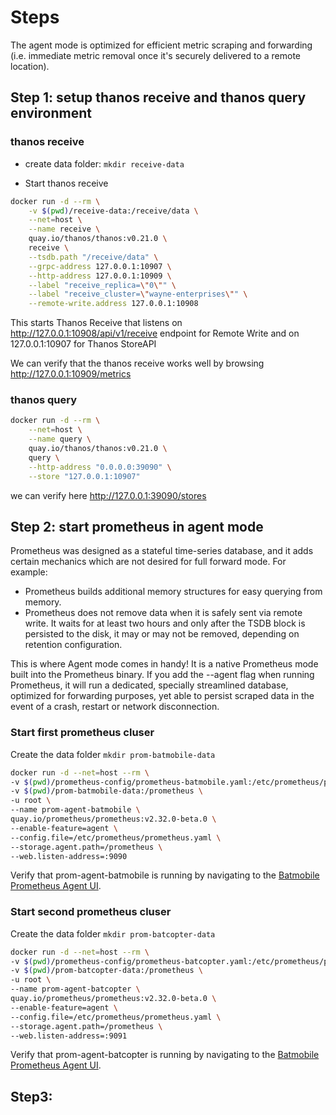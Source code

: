 # Steps

The agent mode is optimized for efficient metric scraping and forwarding (i.e. immediate metric removal once it's securely delivered to a remote location).

## Step 1: setup thanos receive and thanos query environment

### thanos receive

- create data folder: `mkdir receive-data`

- Start thanos receive

```bash
docker run -d --rm \
    -v $(pwd)/receive-data:/receive/data \
    --net=host \
    --name receive \
    quay.io/thanos/thanos:v0.21.0 \
    receive \
    --tsdb.path "/receive/data" \
    --grpc-address 127.0.0.1:10907 \
    --http-address 127.0.0.1:10909 \
    --label "receive_replica=\"0\"" \
    --label "receive_cluster=\"wayne-enterprises\"" \
    --remote-write.address 127.0.0.1:10908
```

This starts Thanos Receive that listens on <http://127.0.0.1:10908/api/v1/receive> endpoint for Remote Write and on 127.0.0.1:10907 for Thanos StoreAPI

We can verify that the thanos receive works well by browsing <http://127.0.0.1:10909/metrics>

### thanos query

```bash
docker run -d --rm \
    --net=host \
    --name query \
    quay.io/thanos/thanos:v0.21.0 \
    query \
    --http-address "0.0.0.0:39090" \
    --store "127.0.0.1:10907"
```

we can verify here <http://127.0.0.1:39090/stores>

## Step 2: start prometheus in agent mode

Prometheus was designed as a stateful time-series database, and it adds certain mechanics which are not desired for full forward mode. For example:

- Prometheus builds additional memory structures for easy querying from memory.
- Prometheus does not remove data when it is safely sent via remote write. It waits for at least two hours and only after the TSDB block is persisted to the disk, it may or may not be removed, depending on retention configuration.

This is where Agent mode comes in handy! It is a native Prometheus mode built into the Prometheus binary. If you add the --agent flag when running Prometheus, it will run a dedicated, specially streamlined database, optimized for forwarding purposes, yet able to persist scraped data in the event of a crash, restart or network disconnection.

### Start first prometheus cluser

Create the data folder `mkdir prom-batmobile-data`

```bash
docker run -d --net=host --rm \
-v $(pwd)/prometheus-config/prometheus-batmobile.yaml:/etc/prometheus/prometheus.yaml \
-v $(pwd)/prom-batmobile-data:/prometheus \
-u root \
--name prom-agent-batmobile \
quay.io/prometheus/prometheus:v2.32.0-beta.0 \
--enable-feature=agent \
--config.file=/etc/prometheus/prometheus.yaml \
--storage.agent.path=/prometheus \
--web.listen-address=:9090
```

Verify that prom-agent-batmobile is running by navigating to the [Batmobile Prometheus Agent UI](http://127.0.0.1:9090/targets).

### Start second prometheus cluser

Create the data folder `mkdir prom-batcopter-data`

```bash
docker run -d --net=host --rm \
-v $(pwd)/prometheus-config/prometheus-batcopter.yaml:/etc/prometheus/prometheus.yaml \
-v $(pwd)/prom-batcopter-data:/prometheus \
-u root \
--name prom-agent-batcopter \
quay.io/prometheus/prometheus:v2.32.0-beta.0 \
--enable-feature=agent \
--config.file=/etc/prometheus/prometheus.yaml \
--storage.agent.path=/prometheus \
--web.listen-address=:9091
```

Verify that prom-agent-batcopter is running by navigating to the [Batmobile Prometheus Agent UI](http://127.0.0.1:9091/targets).

## Step3: 